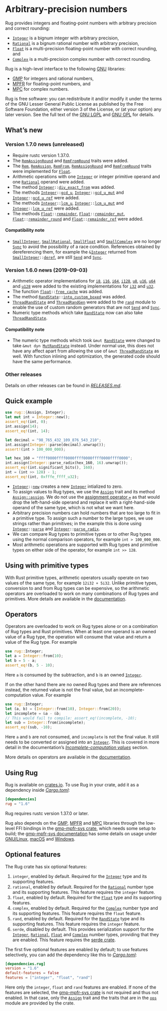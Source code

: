 <!-- Copyright © 2016–2019 University of Malta -->

<!-- Copying and distribution of this file, with or without
modification, are permitted in any medium without royalty provided the
copyright notice and this notice are preserved. This file is offered
as-is, without any warranty. -->

# Arbitrary-precision numbers

Rug provides integers and floating-point numbers with arbitrary
precision and correct rounding:

  * [`Integer`] is a bignum integer with arbitrary precision,
  * [`Rational`] is a bignum rational number with arbitrary precision,
  * [`Float`] is a multi-precision floating-point number with correct
    rounding, and
  * [`Complex`] is a multi-precision complex number with correct
    rounding.

Rug is a high-level interface to the following [GNU] libraries:

  * [GMP] for integers and rational numbers,
  * [MPFR] for floating-point numbers, and
  * [MPC] for complex numbers.

Rug is free software: you can redistribute it and/or modify it under
the terms of the GNU Lesser General Public License as published by the
Free Software Foundation, either version 3 of the License, or (at your
option) any later version. See the full text of the [GNU LGPL] and
[GNU GPL] for details.

## What’s new

### Version 1.7.0 news (unreleased)

  * Require rustc version 1.37.0.
  * The [`RemAssignRound`] and [`RemFromRound`] traits were added.
  * The [`Rem`], [`RemAssign`], [`RemFrom`], [`RemAssignRound`] and
    [`RemFromRound`] traits were implemented for [`Float`].
  * Arithmetic operations with one [`Integer`] or integer primitive
    operand and one [`Rational`] operand were added.
  * The method
    <code>[Integer][`Integer`]::[div_exact_from][`div_exact_from`]</code>
    was added.
  * The methods <code>[Integer][`Integer`]::[gcd_u][`gcd_u`]</code>,
    <code>[Integer][`Integer`]::[gcd_u_mut][`gcd_u_mut`]</code> and
    <code>[Integer][`Integer`]::[gcd_u_ref][`gcd_u_ref`]</code> were
    added.
  * The methods <code>[Integer][`Integer`]::[lcm_u][`lcm_u`]</code>,
    <code>[Integer][`Integer`]::[lcm_u_mut][`lcm_u_mut`]</code> and
    <code>[Integer][`Integer`]::[lcm_u_ref][`lcm_u_ref`]</code> were
    added.
  * The methods
    <code>[Float][`Float`]::[remainder][`remainder`]</code>,
    <code>[Float][`Float`]::[remainder_mut][`remainder_mut`]</code>,
    <code>[Float][`Float`]::[remainder_round][`remainder_round`]</code>
    and
    <code>[Float][`Float`]::[remainder_ref][`remainder_ref`]</code>
    were added.

[`RemAssignRound`]: https://docs.rs/rug/~1.6/rug/ops/trait.RemAssignRound.html
[`RemAssign`]: https://doc.rust-lang.org/nightly/core/ops/trait.RemAssign.html
[`RemFromRound`]: https://docs.rs/rug/~1.6/rug/ops/trait.RemFromRound.html
[`RemFrom`]: https://docs.rs/rug/~1.6/rug/ops/trait.RemFrom.html
[`Rem`]: https://doc.rust-lang.org/nightly/core/ops/trait.Rem.html
[`div_exact_from`]: https://docs.rs/rug/~1.6/rug/struct.Integer.html#method.div_exact_from
[`gcd_u_mut`]: https://docs.rs/rug/~1.6/rug/struct.Integer.html#method.gcd_u_mut
[`gcd_u_ref`]: https://docs.rs/rug/~1.6/rug/struct.Integer.html#method.gcd_u_ref
[`gcd_u`]: https://docs.rs/rug/~1.6/rug/struct.Integer.html#method.gcd_u
[`lcm_u_mut`]: https://docs.rs/rug/~1.6/rug/struct.Integer.html#method.lcm_u_mut
[`lcm_u_ref`]: https://docs.rs/rug/~1.6/rug/struct.Integer.html#method.lcm_u_ref
[`lcm_u`]: https://docs.rs/rug/~1.6/rug/struct.Integer.html#method.lcm_u
[`remainder_mut`]: https://docs.rs/rug/~1.6/rug/struct.Float.html#method.remainder_mut
[`remainder_ref`]: https://docs.rs/rug/~1.6/rug/struct.Float.html#method.remainder_ref
[`remainder_round`]: https://docs.rs/rug/~1.6/rug/struct.Float.html#method.remainder_round
[`remainder`]: https://docs.rs/rug/~1.6/rug/struct.Float.html#method.remainder

#### Compatibility note

  * [`SmallInteger`], [`SmallRational`], [`SmallFloat`] and
    [`SmallComplex`] are no longer [`Sync`] to avoid the possibility
    of a race condition. References obtained by dereferencing them,
    for example the <code>&amp;[Integer][`Integer`]</code> returned
    from
    <code>[SmallInteger][`SmallInteger`]::[deref][`deref`]</code>, are
    still [`Send`] and [`Sync`].

[`Send`]: https://doc.rust-lang.org/nightly/core/marker/trait.Send.html
[`SmallComplex`]: https://docs.rs/rug/~1.6/rug/complex/struct.SmallComplex.html
[`SmallFloat`]: https://docs.rs/rug/~1.6/rug/float/struct.SmallFloat.html
[`SmallInteger`]: https://docs.rs/rug/~1.6/rug/integer/struct.SmallInteger.html
[`SmallRational`]: https://docs.rs/rug/~1.6/rug/rational/struct.SmallRational.html
[`Sync`]: https://doc.rust-lang.org/nightly/core/marker/trait.Sync.html
[`deref`]: https://doc.rust-lang.org/nightly/core/ops/trait.Deref.html#tymethod.deref

### Version 1.6.0 news (2019-09-03)

  * Arithmetic operator implementations for [`i8`], [`i16`], [`i64`],
    [`i128`], [`u8`], [`u16`], [`u64`] and [`u128`] were added to the
    existing implementations for [`i32`] and [`u32`].
  * The function
    <code>[float][`rug::float`]::[free_cache][`free_cache`]</code> was
    added.
  * The method
    <code>[RandState][`RandState`]::[into_custom_boxed][`into_custom_boxed`]</code>
    was added.
  * [`ThreadRandState`] and [`ThreadRandGen`] were added to the
    [`rand`] module to enable the use of custom random generators that
    are not [`Send`] and [`Sync`].
  * Numeric type methods which take [`RandState`] now can also take
    [`ThreadRandState`].

#### Compatibility note

  * The numeric type methods which took
    <code>&mut [RandState][`RandState`]</code> were changed to take
    <code>&mut dyn [MutRandState][`MutRandState`]</code> instead.
    Under normal use, this does not have any affect apart from
    allowing the use of
    <code>&mut [ThreadRandState][`ThreadRandState`]</code> as well.
    With function inlining and optimization, the generated code should
    have the same performance.

[`MutRandState`]: https://docs.rs/rug/~1.6/rug/rand/trait.MutRandState.html
[`RandState`]: https://docs.rs/rug/~1.6/rug/rand/struct.RandState.html
[`Send`]: https://doc.rust-lang.org/nightly/core/marker/trait.Send.html
[`Sync`]: https://doc.rust-lang.org/nightly/core/marker/trait.Sync.html
[`ThreadRandGen`]: https://docs.rs/rug/~1.6/rug/rand/trait.ThreadRandGen.html
[`ThreadRandState`]: https://docs.rs/rug/~1.6/rug/rand/struct.ThreadRandState.html
[`rug::float`]: https://docs.rs/rug/~1.6/rug/float/index.html
[`free_cache`]: https://docs.rs/rug/~1.6/rug/float/fn.free_cache.html
[`i128`]: https://doc.rust-lang.org/nightly/std/primitive.i128.html
[`i16`]: https://doc.rust-lang.org/nightly/std/primitive.i16.html
[`i32`]: https://doc.rust-lang.org/nightly/std/primitive.i32.html
[`i64`]: https://doc.rust-lang.org/nightly/std/primitive.i64.html
[`i8`]: https://doc.rust-lang.org/nightly/std/primitive.i8.html
[`into_custom_boxed`]: https://docs.rs/rug/~1.6/rug/rand/struct.RandState.html#method.into_custom_boxed
[`rand`]: https://docs.rs/rug/~1.6/rug/rand/index.html
[`u128`]: https://doc.rust-lang.org/nightly/std/primitive.u128.html
[`u16`]: https://doc.rust-lang.org/nightly/std/primitive.u16.html
[`u32`]: https://doc.rust-lang.org/nightly/std/primitive.u32.html
[`u64`]: https://doc.rust-lang.org/nightly/std/primitive.u64.html
[`u8`]: https://doc.rust-lang.org/nightly/std/primitive.u8.html

### Other releases

Details on other releases can be found in [*RELEASES.md*].

## Quick example

```rust
use rug::{Assign, Integer};
let mut int = Integer::new();
assert_eq!(int, 0);
int.assign(14);
assert_eq!(int, 14);

let decimal = "98_765_432_109_876_543_210";
int.assign(Integer::parse(decimal).unwrap());
assert!(int > 100_000_000);

let hex_160 = "ffff0000ffff0000ffff0000ffff0000ffff0000";
int.assign(Integer::parse_radix(hex_160, 16).unwrap());
assert_eq!(int.significant_bits(), 160);
int = (int >> 128) - 1;
assert_eq!(int, 0xfffe_ffff_u32);
```

  * <code>[Integer][`Integer`]::[new][`new`]</code> creates a new
    [`Integer`] intialized to zero.
  * To assign values to Rug types, we use the [`Assign`] trait and its
    method [`Assign::assign`]. We do not use the
    [assignment operator `=`][assignment] as that would drop the
    left-hand-side operand and replace it with a right-hand-side
    operand of the same type, which is not what we want here.
  * Arbitrary precision numbers can hold numbers that are too large to
    fit in a primitive type. To assign such a number to the large
    types, we use strings rather than primitives; in the example this
    is done using <code>[Integer][`Integer`]::[parse][`parse`]</code>
    and
    <code>[Integer][`Integer`]::[parse_radix][`parse_radix`]</code>.
  * We can compare Rug types to primitive types or to other Rug types
    using the normal comparison operators, for example
    `int > 100_000_000`.
  * Most arithmetic operations are supported with Rug types and
    primitive types on either side of the operator, for example
    `int >> 128`.

## Using with primitive types

With Rust primitive types, arithmetic operators usually operate on two
values of the same type, for example `12i32 + 5i32`. Unlike primitive
types, conversion to and from Rug types can be expensive, so the
arithmetic operators are overloaded to work on many combinations of
Rug types and primitives. More details are available in the
[documentation][primitive types].

## Operators

Operators are overloaded to work on Rug types alone or on a
combination of Rug types and Rust primitives. When at least one
operand is an owned value of a Rug type, the operation will consume
that value and return a value of the Rug type. For example

```rust
use rug::Integer;
let a = Integer::from(10);
let b = 5 - a;
assert_eq!(b, 5 - 10);
```

Here `a` is consumed by the subtraction, and `b` is an owned
[`Integer`].

If on the other hand there are no owned Rug types and there are
references instead, the returned value is not the final value, but an
incomplete-computation value. For example

```rust
use rug::Integer;
let (a, b) = (Integer::from(10), Integer::from(20));
let incomplete = &a - &b;
// This would fail to compile: assert_eq!(incomplete, -10);
let sub = Integer::from(incomplete);
assert_eq!(sub, -10);
```

Here `a` and `b` are not consumed, and `incomplete` is not the final
value. It still needs to be converted or assigned into an [`Integer`].
This is covered in more detail in the documentation’s
[*Incomplete-computation values*] section.

More details on operators are available in the
[documentation][operators].

## Using Rug

Rug is available on [crates.io][rug crate]. To use Rug in your crate,
add it as a dependency inside [*Cargo.toml*]:

```toml
[dependencies]
rug = "1.6"
```

Rug requires rustc version 1.37.0 or later.

Rug also depends on the [GMP], [MPFR] and [MPC] libraries through the
low-level FFI bindings in the [gmp-mpfr-sys crate][sys crate], which
needs some setup to build; the [gmp-mpfr-sys documentation][sys] has
some details on usage under [GNU/Linux][sys gnu], [macOS][sys mac] and
[Windows][sys win].

## Optional features

The Rug crate has six optional features:

 1. `integer`, enabled by default. Required for the [`Integer`] type
    and its supporting features.
 2. `rational`, enabled by default. Required for the [`Rational`]
    number type and its supporting features. This feature requires the
    `integer` feature.
 3. `float`, enabled by default. Required for the [`Float`] type and
    its supporting features.
 4. `complex`, enabled by default. Required for the [`Complex`] number
    type and its supporting features. This feature requires the
    `float` feature.
 5. `rand`, enabled by default. Required for the [`RandState`] type
    and its supporting features. This feature requires the `integer`
    feature.
 6. `serde`, disabled by default. This provides serialization support
    for the [`Integer`], [`Rational`], [`Float`] and [`Complex`]
    number types, providing that they are enabled. This feature
    requires the [serde crate].

The first five optional features are enabled by default; to use
features selectively, you can add the dependency like this to
[*Cargo.toml*]:

```toml
[dependencies.rug]
version = "1.6"
default-features = false
features = ["integer", "float", "rand"]
```

Here only the `integer`, `float` and `rand` features are enabled. If
none of the features are selected, the [gmp-mpfr-sys crate][sys crate]
is not required and thus not enabled. In that case, only the
[`Assign`] trait and the traits that are in the [`ops`] module are
provided by the crate.

[*Cargo.toml*]: https://doc.rust-lang.org/cargo/guide/dependencies.html
[*Incomplete-computation values*]: https://docs.rs/rug/~1.6/rug/index.html#incomplete-computation-values
[*RELEASES.md*]: https://gitlab.com/tspiteri/rug/blob/master/RELEASES.md
[GMP]: https://gmplib.org/
[GNU GPL]: https://www.gnu.org/licenses/gpl-3.0.html
[GNU LGPL]: https://www.gnu.org/licenses/lgpl-3.0.en.html
[GNU]: https://www.gnu.org/
[MPC]: http://www.multiprecision.org/mpc/
[MPFR]: https://www.mpfr.org/
[`Assign::assign`]: https://docs.rs/rug/~1.6/rug/trait.Assign.html#tymethod.assign
[`Assign`]: https://docs.rs/rug/~1.6/rug/trait.Assign.html
[`Complex`]: https://docs.rs/rug/~1.6/rug/struct.Complex.html
[`Float`]: https://docs.rs/rug/~1.6/rug/struct.Float.html
[`Integer`]: https://docs.rs/rug/~1.6/rug/struct.Integer.html
[`RandState`]: https://docs.rs/rug/~1.6/rug/rand/struct.RandState.html
[`Rational`]: https://docs.rs/rug/~1.6/rug/struct.Rational.html
[`new`]: https://docs.rs/rug/~1.6/rug/struct.Integer.html#method.new
[`ops`]: https://docs.rs/rug/~1.6/rug/ops/index.html
[`parse_radix`]: https://docs.rs/rug/~1.6/rug/struct.Integer.html#method.parse_radix
[`parse`]: https://docs.rs/rug/~1.6/rug/struct.Integer.html#method.parse
[assignment]: https://doc.rust-lang.org/reference/expressions/operator-expr.html#assignment-expressions
[operators]: https://docs.rs/rug/~1.6/rug/index.html#operators
[primitive types]: https://docs.rs/rug/~1.6/rug/index.html#using-with-primitive-types
[rug crate]: https://crates.io/crates/rug
[serde crate]: https://crates.io/crates/serde
[sys crate]: https://crates.io/crates/gmp-mpfr-sys
[sys gnu]: https://docs.rs/gmp-mpfr-sys/~1.1/gmp_mpfr_sys/index.html#building-on-gnulinux
[sys mac]: https://docs.rs/gmp-mpfr-sys/~1.1/gmp_mpfr_sys/index.html#building-on-macos
[sys win]: https://docs.rs/gmp-mpfr-sys/~1.1/gmp_mpfr_sys/index.html#building-on-windows
[sys]: https://docs.rs/gmp-mpfr-sys/~1.1/gmp_mpfr_sys/index.html
